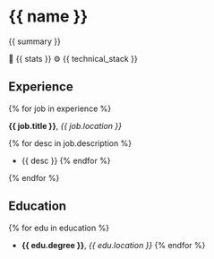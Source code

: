 # {{ name }}

{{ summary }}

📄 {{ stats }}
⚙️ {{ technical_stack }}

## Experience

{% for job in experience %}

**{{ job.title }}**, *{{ job.location }}*

  {% for desc in job.description %}
  - {{ desc }}
  {% endfor %}

{% endfor %}

## Education

{% for edu in education %}
- **{{ edu.degree }}**, *{{ edu.location }}*
{% endfor %}
